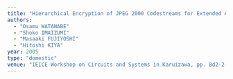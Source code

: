 ```yaml
---
title: "Hierarchical Encryption of JPEG 2000 Codestreams for Extended Access Controllable Protection"
authors:
  - "Osamu WATANABE"
  - "Shoko IMAIZUMI"
  - "Masaaki FUJIYOSHI"
  - "Hitoshi KIYA"
year: 2005
type: "domestic"
venue: "IEICE Workshop on Circuits and Systems in Karuizawa, pp. Bd2-2-1, 長野県北佐久郡軽井沢町, 2005-04-26."
---
```

